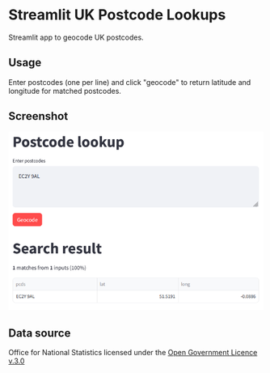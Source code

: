 # Streamlit UK Postcode Lookups

Streamlit app to geocode UK postcodes. 

## Usage

Enter postcodes (one per line) and click "geocode" to return latitude and longitude for matched postcodes. 

## Screenshot

<kbd>![Geocoder screenshot](./geocoder_screenshot.png)</kbd>

## Data source

Office for National Statistics licensed under the [Open Government Licence v.3.0](https://www.nationalarchives.gov.uk/doc/open-government-licence/version/3/)

